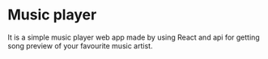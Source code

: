 # Music player

It is a simple music player web app made by using React and api for getting song preview of your favourite music artist.
